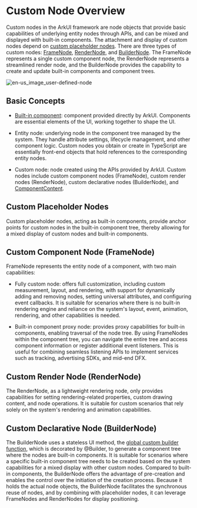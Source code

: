 # Custom Node Overview

Custom nodes in the ArkUI framework are node objects that provide basic capabilities of underlying entity nodes through APIs, and can be mixed and displayed with built-in components. The attachment and display of custom nodes depend on [custom placeholder nodes](./arkts-user-defined-place-holder.md). There are three types of custom nodes: [FrameNode](../reference/apis-arkui/js-apis-arkui-frameNode.md), [RenderNode](../reference/apis-arkui/js-apis-arkui-renderNode.md), and [BuilderNode](../reference/apis-arkui/js-apis-arkui-builderNode.md). The FrameNode represents a single custom component node, the RenderNode represents a streamlined render node, and the BuilderNode provides the capability to create and update built-in components and component trees.

![en-us_image_user-defined-node](figures/user-defined-node.png)

## Basic Concepts

- [Built-in component](arkts-ui-development-overview.md): component provided directly by ArkUI. Components are essential elements of the UI, working together to shape the UI.

- Entity node: underlying node in the component tree managed by the system. They handle attribute settings, lifecycle management, and other component logic. Custom nodes you obtain or create in TypeScript are essentially front-end objects that hold references to the corresponding entity nodes.

- Custom node: node created using the APIs provided by ArkUI. Custom nodes include custom component nodes (FrameNode), custom render nodes (RenderNode), custom declarative nodes (BuilderNode), and [ComponentContent](../reference/apis-arkui/js-apis-arkui-ComponentContent.md).

## Custom Placeholder Nodes
Custom placeholder nodes, acting as built-in components, provide anchor points for custom nodes in the built-in component tree, thereby allowing for a mixed display of custom nodes and built-in components.

## Custom Component Node (FrameNode)

FrameNode represents the entity node of a component, with two main capabilities:

- Fully custom node: offers full customization, including custom measurement, layout, and rendering, with support for dynamically adding and removing nodes, setting universal attributes, and configuring event callbacks. It is suitable for scenarios where there is no built-in rendering engine and reliance on the system's layout, event, animation, rendering, and other capabilities is needed.

- Built-in component proxy node: provides proxy capabilities for built-in components, enabling traversal of the node tree. By using FrameNodes within the component tree, you can navigate the entire tree and access component information or register additional event listeners. This is useful for combining seamless listening APIs to implement services such as tracking, advertising SDKs, and mid-end DFX.

## Custom Render Node (RenderNode)
The RenderNode, as a lightweight rendering node, only provides capabilities for setting rendering-related properties, custom drawing content, and node operations. It is suitable for custom scenarios that rely solely on the system's rendering and animation capabilities.

## Custom Declarative Node (BuilderNode)
The BuilderNode uses a stateless UI method, the [global custom builder function](../ui/state-management/arkts-builder.md#global-custom-builder-function), which is decorated by @Builder, to generate a component tree where the nodes are built-in components. It is suitable for scenarios where a specific built-in component tree needs to be created based on the system capabilities for a mixed display with other custom nodes. Compared to built-in components, the BuilderNode offers the advantage of pre-creation and enables the control over the initiation of the creation process. Because it holds the actual node objects, the BuilderNode facilitates the synchronous reuse of nodes, and by combining with placeholder nodes, it can leverage FrameNodes and RenderNodes for display positioning.
